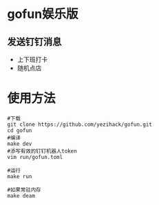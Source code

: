 # gofun娱乐版

## 发送钉钉消息
- 上下班打卡
- 随机点店

# 使用方法
```
#下载
git clone https://github.com/yezihack/gofun.git
cd gofun
#编译
make dev
#添写有效的钉钉机器人token
vim run/gofun.toml

#运行
make run

#如果常驻内存
make deam
```
